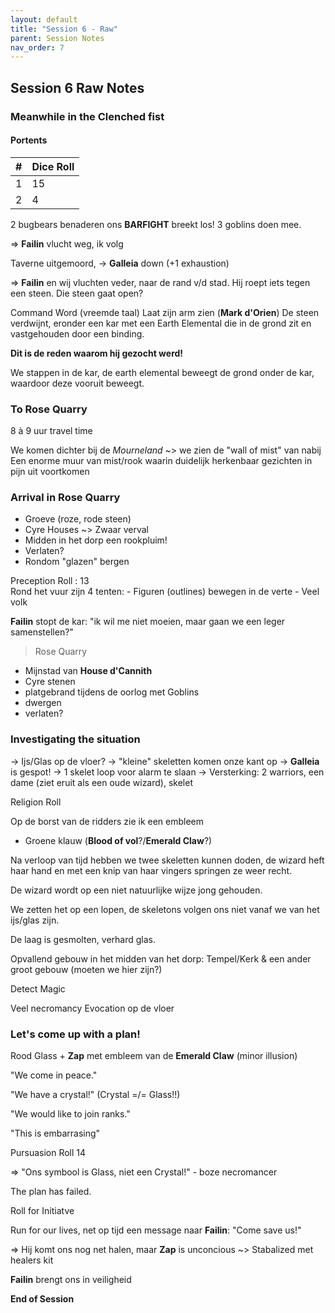 ```yaml
---
layout: default
title: "Session 6 - Raw"
parent: Session Notes
nav_order: 7
---
```


## Session 6 Raw Notes

### Meanwhile in the Clenched fist

#### Portents

| #              | Dice Roll |
| :-: | :- |
| 1      | 15      |
| 2       | 4       |

2 bugbears benaderen ons
**BARFIGHT** breekt los!
3 goblins doen mee.

=> **Failin** vlucht weg, ik volg

Taverne uitgemoord, -> **Galleia** down (+1 exhaustion)

=> **Failin** en wij vluchten veder, naar de rand v/d stad.
Hij roept iets tegen een steen.
Die steen gaat open?

Command Word (vreemde taal)
Laat zijn arm zien (**Mark d'Orien**)
De steen verdwijnt, eronder een kar met een Earth Elemental die in de grond zit en vastgehouden door een binding.

**Dit is de reden waarom hij gezocht werd!**

We stappen in de kar, de earth elemental beweegt de grond onder de kar, waardoor deze vooruit beweegt.

### To Rose Quarry

8 à 9 uur travel time

We komen dichter bij de *Mourneland* ~> we zien de "wall of mist" van nabij
Een enorme muur van mist/rook waarin duidelijk herkenbaar gezichten in pijn uit voortkomen

### Arrival in Rose Quarry

- Groeve (roze, rode steen)
- Cyre Houses
 ~> Zwaar verval
 - Midden in het dorp een rookpluim!
 - Verlaten?
 - Rondom "glazen" bergen

 <div class="text-red-000">
  Preception Roll : 13
 </div>
 Rond het vuur zijn 4 tenten:
 - Figuren (outlines) bewegen in de verte
 - Veel volk

**Failin** stopt de kar:
"ik wil me niet moeien, maar gaan we een leger samenstellen?"

> Rose Quarry

- Mijnstad van **House d'Cannith**
- Cyre stenen
- platgebrand tijdens de oorlog met Goblins
- dwergen
- verlaten?

### Investigating the situation

-> Ijs/Glas op de vloer?
-> "kleine" skeletten komen onze kant op
-> **Galleia** is gespot!
-> 1 skelet loop voor alarm te slaan
-> Versterking: 2 warriors, een dame (ziet eruit als een oude wizard), skelet

<div class="text-red-000">
 Religion Roll
</div>

Op de borst van de ridders zie ik een embleem
- Groene klauw (**Blood of vol**?/**Emerald Claw**?)

Na verloop van tijd hebben we twee skeletten kunnen doden, de wizard heft haar hand en met een knip van haar vingers springen ze weer recht.

De wizard wordt op een niet natuurlijke wijze jong gehouden.

We zetten het op een lopen, de skeletons volgen ons niet vanaf we van het ijs/glas zijn.

De laag is gesmolten, verhard glas.

Opvallend gebouw in het midden van het dorp: Tempel/Kerk & een ander groot gebouw (moeten we hier zijn?)

<div class="text-blue-000">
  Detect Magic
</div>

Veel necromancy
Evocation op de vloer

### Let's come up with a plan!

Rood Glass + **Zap** met embleem van de **Emerald Claw** (minor illusion)

"We come in peace."

"We have a crystal!" (Crystal =/= Glass!!)

"We would like to join ranks."

"This is embarrasing"

<div class="text-red-000">
 Pursuasion Roll 14
</div>

=> "Ons symbool is Glass, niet een Crystal!" - boze necromancer

The plan has failed.

<div class="text-red-000">
 Roll for Initiatve
</div>

Run for our lives, net op tijd een message naar **Failin**: "Come save us!"

=> Hij komt ons nog net halen, maar **Zap** is unconcious ~> Stabalized met healers kit

**Failin** brengt ons in veiligheid

**End of Session**

